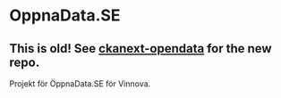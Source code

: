OppnaData.SE
============

## This is old! See [ckanext-opendata](https://github.com/Softhouse/ckanext-opendata) for the new repo. 

Projekt för ÖppnaData.SE för Vinnova.
